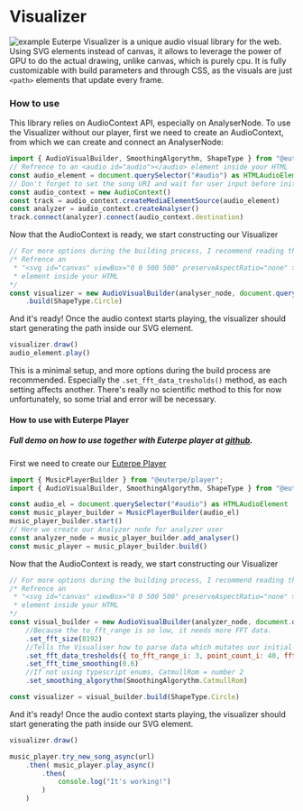 # Visualizer
![example](https://cdn.discordapp.com/attachments/1108067171122282641/1130983369619026050/firefox_krQG16y1rS.gif)
Euterpe Visualizer is a unique audio visual library for the web. Using SVG elements instead of canvas, it allows to leverage the power of GPU to do the actual drawing, unlike canvas, which is purely cpu. It is fully customizable with build parameters and through CSS, as the visuals are just `<path>` elements that update every frame.

### How to use

This library relies on AudioContext API, especially on AnalyserNode. To use the Visualizer without our player, first we need to create an AudioContext, from which we can create and connect an AnalyserNode:
```js
import { AudioVisualBuilder, SmoothingAlgorythm, ShapeType } from "@euterpe/visualizer"
// Refrence to an <audio id="audio"></audio> element inside your HTML
const audio_element = document.querySelector("#audio") as HTMLAudioElement
// Don't forget to set the song URI and wait for user input before initialising the AudioContext
const audio_context = new AudioContext()
const track = audio_context.createMediaElementSource(audio_element)
const analyzer = audio_context.createAnalyser()
track.connect(analyzer).connect(audio_context.destination)
```
Now that the AudioContext is ready, we start constructing our Visualizer
```js
// For more options during the building process, I recommend reading the docs
/* Refrence an
 * "<svg id="canvas" viewBox="0 0 500 500" preserveAspectRatio="none" ></svg>"
 * element inside your HTML
*/
const visualizer = new AudioVisualBuilder(analyser_node, document.querySelector("#canvas") as SVGSVGElement)
    .build(ShapeType.Circle)
```
And it's ready! Once the audio context starts playing, the visualizer should start generating the path inside our SVG element.
```js
visualizer.draw()
audio_element.play()
```
This is a minimal setup, and more options during the build process are recommended. Especially the `.set_fft_data_tresholds()` method, as each setting affects another. There's really no scientific method to this for now unfortunately, so some trial and error will be necessary.

#### How to use with Euterpe Player

##### Full demo on how to use together with Euterpe player at [github](https://github.com/euterpe-js/euterpe-source/tree/master/packages/visualizer-web-test).

First we need to create our [Euterpe Player](https://www.npmjs.com/package/@euterpe.js/player)
```js
import { MusicPlayerBuilder } from "@euterpe/player";
import { AudioVisualBuilder, SmoothingAlgorythm, ShapeType } from "@euterpe/visualizer"

const audio_el = document.querySelector("#audio") as HTMLAudioElement
const music_player_builder = MusicPlayerBuilder(audio_el)
music_player_builder.start()
// Here we create our Analyzer node for analyzer user
const analyzer_node = music_player_builder.add_analyser()
const music_player = music_player_builder.build()

```
Now that the AudioContext is ready, we start constructing our Visualizer
```js
// For more options during the building process, I recommend reading the docs
/* Refrence an
 * "<svg id="canvas" viewBox="0 0 500 500" preserveAspectRatio="none" ></svg>"
 * element inside your HTML
*/
const visual_builder = new AudioVisualBuilder(analyzer_node, document.querySelector("#canvas") as SVGSVGElement)
    //Because the to_fft_range is so low, it needs more FFT data.
    .set_fft_size(8192)
    //Tells the Visualiser how to parse data which mutates our initial shape
    .set_fft_data_tresholds({ to_fft_range_i: 3, point_count_i: 40, fft_multiplier_i: 1.5, fft_offset_i: 150 })
    .set_fft_time_smoothing(0.6)
    //If not using typescript enums, CatmullRom = number 2
    .set_smoothing_algorythm(SmoothingAlgorythm.CatmullRom)

const visualizer = visual_builder.build(ShapeType.Circle)
```
And it's ready! Once the audio context starts playing, the visualizer should start generating the path inside our SVG element.
```js
visualizer.draw()

music_player.try_new_song_async(url)
    .then( music_player.play_async()
        .then(
            console.log("It's working!")
        )
    )
```